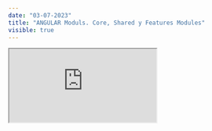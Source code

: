```yaml
---
date: "03-07-2023"
title: "ANGULAR Moduls. Core, Shared y Features Modules"
visible: true
---
```

<iframe src="https://www.youtube.com/embed/xKO3xDHPv3M" allowfullscreen></iframe>
